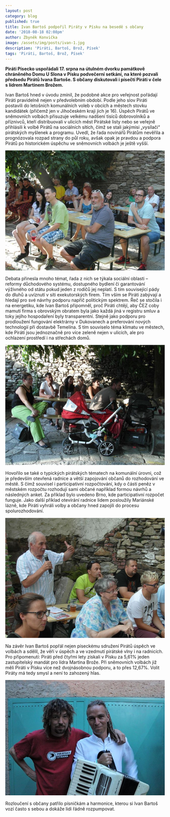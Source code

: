```yaml
---
layout: post
category: blog
published: true
title: Ivan Bartoš podpořil Piráty v Písku na besedě s občany
date: '2018-08-18 02:08pm'
author: Zbyněk Konvička
image: /assets/img/posts/ivan-1.jpg
description: 'Piráti, Bartoš, Brož, Písek'
tags: 'Piráti, Bartoš, Brož, Písek'
---
```

**Piráti Písecko uspořádali 17. srpna na útulném dvorku památkově chráněného Domu U Slona v Písku podvečerní setkání, na které pozvali předsedu Pirátů Ivana Bartoše. S občany diskutovali i písečtí Piráti v čele s lídrem Martinem Brožem.**

Ivan Bartoš hned v úvodu zmínil, že podobné akce pro veřejnost pořádají Piráti pravidelně nejen v předvolebním období. Podle jeho slov Piráti postavili do letošních komunálních voleb v obcích a městech stovku kandidátek (přičemž jen v Jihočeském kraji jich je 16). Úspěch Pirátů ve sněmovních volbách přisuzuje velkému nadšení tisíců dobrovolníků a příznivců, kteří distribuovali v ulicích měst Pirátské listy nebo se veřejně přihlásili k volbě Pirátů na sociálních sítích, čímž se stali jakýmisi „vysílači“ pirátských myšlenek a programu. Uvedl, že řada novinářů Pirátům nevěřila a prognózovala rozpad strany do půl roku, avšak opak je pravdou a podpora Pirátů po historickém úspěchu ve sněmovních volbách je ještě vyšší.

![](/assets/img/posts/ivan-3.jpg)

Debata přinesla mnoho témat, řada z nich se týkala sociální oblasti – reformy důchodového systému, dostupného bydlení či garantování výživného od státu pokud jeden z rodičů jej neplatí. S tím související pády do dluhů a uvíznutí v síti exekutorských firem. Tím vším se Piráti zabývají a hledají pro své návrhy podporu napříč politickým spektrem. Řeč se stočila i na energetiku, kde Ivan Bartoš připomněl, proč Piráti chtějí, aby ČEZ coby mamutí firma s obrovským obratem byla jako každá jiná v registru smluv a toky jejího hospodaření byly transparentní. Stejně jako podporu pro prodloužení fungování elektrárny v Dukovanech a preferování nových technologií při dostavbě Temelína. S tím souviselo téma klimatu ve městech, kde Piráti jsou jednoznačně pro více zeleně nejen v ulicích, ale pro ochlazení prostředí i na střechách domů. 

![](/assets/img/posts/ivan-4.jpg)

Hovořilo se také o typických pirátských tématech na komunální úrovni, což je především otevřená radnice a větší zapojování občanů do rozhodování ve městě. S čímž souvisel i participativní rozpočtování, kdy o části peněz v městském rozpočtu rozhodují sami občané například formou návrhů a následných anket. Za příklad bylo uvedeno Brno, kde participativní rozpočet funguje. Jako další příklad otevírání radnice lidem posloužily Mariánské lázně, kde Piráti vyhráli volby a občany hned zapojili do procesu spolurozhodování.

![](/assets/img/posts/ivan-12.jpg)

Na závěr Ivan Bartoš popřál nejen píseckému sdružení Pirátů úspěch ve volbách a sdělil, že věří v úspěch a ve vzedmutí pirátské vlny i na radnicích. Pro připomenutí: Piráti před čtyřmi lety získali v Písku za 5,61% jeden zastupitelský mandát pro lídra Martina Brože. Při sněmovních volbách již měli Piráti v Písku více než dvojnásobnou podporu, a to přes 12,67%. Volit Piráty má tedy smysl a není to zahozený hlas.

![](/assets/img/posts/ivan-a-cryo.jpg)

Rozloučení s občany patřilo písničkám a harmonice, kterou si Ivan Bartoš vozí často s sebou a dokáže lidi řádně rozpumpovat.
